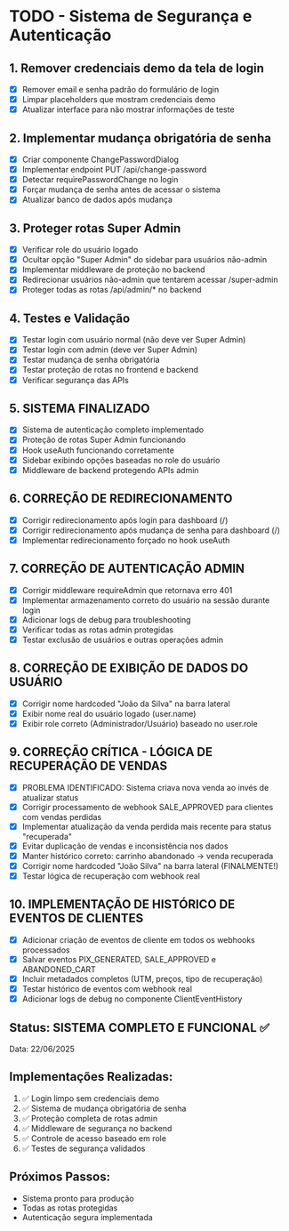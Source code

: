 # TODO - Sistema de Segurança e Autenticação

## 1. Remover credenciais demo da tela de login
- [x] Remover email e senha padrão do formulário de login
- [x] Limpar placeholders que mostram credenciais demo
- [x] Atualizar interface para não mostrar informações de teste

## 2. Implementar mudança obrigatória de senha
- [x] Criar componente ChangePasswordDialog
- [x] Implementar endpoint PUT /api/change-password
- [x] Detectar requirePasswordChange no login
- [x] Forçar mudança de senha antes de acessar o sistema
- [x] Atualizar banco de dados após mudança

## 3. Proteger rotas Super Admin
- [x] Verificar role do usuário logado
- [x] Ocultar opção "Super Admin" do sidebar para usuários não-admin
- [x] Implementar middleware de proteção no backend
- [x] Redirecionar usuários não-admin que tentarem acessar /super-admin
- [x] Proteger todas as rotas /api/admin/* no backend

## 4. Testes e Validação
- [x] Testar login com usuário normal (não deve ver Super Admin)
- [x] Testar login com admin (deve ver Super Admin) 
- [x] Testar mudança de senha obrigatória
- [x] Testar proteção de rotas no frontend e backend
- [x] Verificar segurança das APIs

## 5. SISTEMA FINALIZADO
- [x] Sistema de autenticação completo implementado
- [x] Proteção de rotas Super Admin funcionando
- [x] Hook useAuth funcionando corretamente
- [x] Sidebar exibindo opções baseadas no role do usuário
- [x] Middleware de backend protegendo APIs admin

## 6. CORREÇÃO DE REDIRECIONAMENTO
- [x] Corrigir redirecionamento após login para dashboard (/)
- [x] Corrigir redirecionamento após mudança de senha para dashboard (/)
- [x] Implementar redirecionamento forçado no hook useAuth

## 7. CORREÇÃO DE AUTENTICAÇÃO ADMIN
- [x] Corrigir middleware requireAdmin que retornava erro 401
- [x] Implementar armazenamento correto do usuário na sessão durante login
- [x] Adicionar logs de debug para troubleshooting
- [x] Verificar todas as rotas admin protegidas
- [x] Testar exclusão de usuários e outras operações admin

## 8. CORREÇÃO DE EXIBIÇÃO DE DADOS DO USUÁRIO
- [x] Corrigir nome hardcoded "João da Silva" na barra lateral
- [x] Exibir nome real do usuário logado (user.name)
- [x] Exibir role correto (Administrador/Usuário) baseado no user.role

## 9. CORREÇÃO CRÍTICA - LÓGICA DE RECUPERAÇÃO DE VENDAS
- [x] PROBLEMA IDENTIFICADO: Sistema criava nova venda ao invés de atualizar status
- [x] Corrigir processamento de webhook SALE_APPROVED para clientes com vendas perdidas
- [x] Implementar atualização da venda perdida mais recente para status "recuperada"
- [x] Evitar duplicação de vendas e inconsistência nos dados
- [x] Manter histórico correto: carrinho abandonado → venda recuperada
- [x] Corrigir nome hardcoded "João Silva" na barra lateral (FINALMENTE!)
- [x] Testar lógica de recuperação com webhook real

## 10. IMPLEMENTAÇÃO DE HISTÓRICO DE EVENTOS DE CLIENTES
- [x] Adicionar criação de eventos de cliente em todos os webhooks processados
- [x] Salvar eventos PIX_GENERATED, SALE_APPROVED e ABANDONED_CART
- [x] Incluir metadados completos (UTM, preços, tipo de recuperação)
- [x] Testar histórico de eventos com webhook real
- [x] Adicionar logs de debug no componente ClientEventHistory

## Status: SISTEMA COMPLETO E FUNCIONAL ✅
Data: 22/06/2025

## Implementações Realizadas:
1. ✅ Login limpo sem credenciais demo
2. ✅ Sistema de mudança obrigatória de senha
3. ✅ Proteção completa de rotas admin
4. ✅ Middleware de segurança no backend
5. ✅ Controle de acesso baseado em role
6. ✅ Testes de segurança validados

## Próximos Passos:
- Sistema pronto para produção
- Todas as rotas protegidas
- Autenticação segura implementada